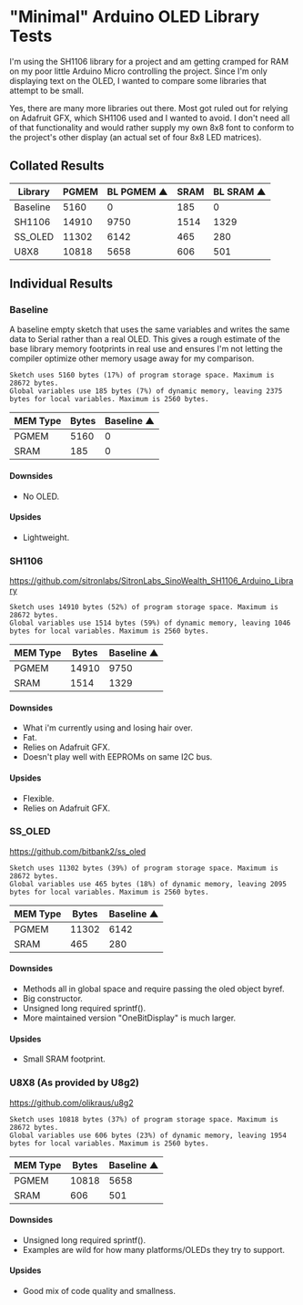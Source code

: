 # "Minimal" Arduino OLED Library Tests

I'm using the SH1106 library for a project and am getting cramped for RAM on my
poor little Arduino Micro controlling the project. Since I'm only displaying
text on the OLED, I wanted to compare some libraries that attempt to be small.

Yes, there are many more libraries out there. Most got ruled out for relying on
Adafruit GFX, which SH1106 used and I wanted to avoid. I don't need all of that
functionality and would rather supply my own 8x8 font to conform to the
project's other display (an actual set of four 8x8 LED matrices).


## Collated Results

| Library  | PGMEM | BL PGMEM ▲ | SRAM | BL SRAM ▲ |
|----------|-------|------------|------|-----------|
| Baseline |  5160 |          0 |  185 |         0 |
| SH1106   | 14910 |       9750 | 1514 |      1329 |
| SS_OLED  | 11302 |       6142 |  465 |       280 |
| U8X8     | 10818 |       5658 |  606 |       501 |


## Individual Results


### Baseline

A baseline empty sketch that uses the same variables and writes the same data to
Serial rather than a real OLED. This gives a rough estimate of the base library
memory footprints in real use and ensures I'm not letting the compiler optimize
other memory usage away for my comparison.

```
Sketch uses 5160 bytes (17%) of program storage space. Maximum is 28672 bytes.
Global variables use 185 bytes (7%) of dynamic memory, leaving 2375 bytes for local variables. Maximum is 2560 bytes.
```

| MEM Type | Bytes | Baseline ▲ |
|----------|-------|------------|
| PGMEM    |  5160 |          0 |
| SRAM     |   185 |          0 |

#### Downsides

* No OLED.

#### Upsides

*	Lightweight.


### SH1106

https://github.com/sitronlabs/SitronLabs_SinoWealth_SH1106_Arduino_Library

```
Sketch uses 14910 bytes (52%) of program storage space. Maximum is 28672 bytes.
Global variables use 1514 bytes (59%) of dynamic memory, leaving 1046 bytes for local variables. Maximum is 2560 bytes.
```

| MEM Type | Bytes | Baseline ▲ |
|----------|-------|------------|
| PGMEM    | 14910 |       9750 |
| SRAM     |  1514 |       1329 |

#### Downsides

* What i'm currently using and losing hair over.
* Fat.
* Relies on Adafruit GFX.
* Doesn't play well with EEPROMs on same I2C bus.

#### Upsides

* Flexible.
* Relies on Adafruit GFX.


### SS_OLED

https://github.com/bitbank2/ss_oled

```
Sketch uses 11302 bytes (39%) of program storage space. Maximum is 28672 bytes.
Global variables use 465 bytes (18%) of dynamic memory, leaving 2095 bytes for local variables. Maximum is 2560 bytes.
```

| MEM Type | Bytes | Baseline ▲ |
|----------|-------|------------|
| PGMEM    | 11302 |       6142 |
| SRAM     |   465 |        280 |

#### Downsides

* Methods all in global space and require passing the oled object byref.
* Big constructor.
* Unsigned long required sprintf().
* More maintained version "OneBitDisplay" is much larger.

#### Upsides

*	Small SRAM footprint.


### U8X8 (As provided by U8g2)

https://github.com/olikraus/u8g2

```
Sketch uses 10818 bytes (37%) of program storage space. Maximum is 28672 bytes.
Global variables use 606 bytes (23%) of dynamic memory, leaving 1954 bytes for local variables. Maximum is 2560 bytes.
```

| MEM Type | Bytes | Baseline ▲ |
|----------|-------|------------|
| PGMEM    | 10818 |       5658 |
| SRAM     |   606 |        501 |

#### Downsides

* Unsigned long required sprintf().
* Examples are wild for how many platforms/OLEDs they try to support.

#### Upsides

*	Good mix of code quality and smallness.
